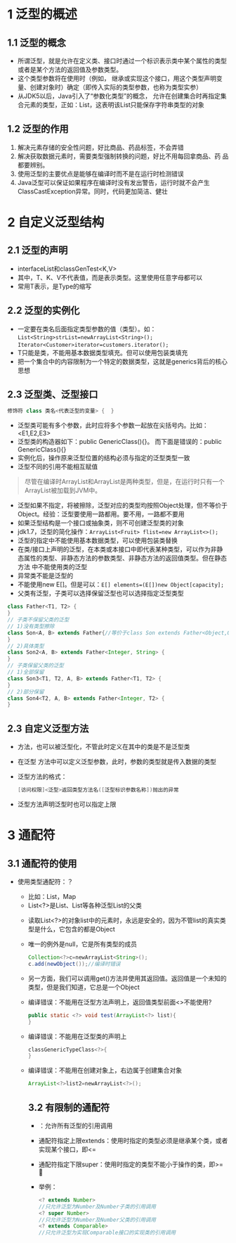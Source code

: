 # 1 泛型的概述

## 1.1 泛型的概念

- 所谓泛型，就是允许在定义类、接口时通过一个标识表示类中某个属性的类型或者是某个方法的返回值及参数类型。
- 这个类型参数将在使用时（例如，
  继承或实现这个接口，用这个类型声明变量、创建对象时）确定（即传入实际的类型参数，也称为类型实参）
- 从JDK5以后，Java引入了“参数化类型”的概念，
  允许在创建集合时再指定集合元素的类型，正如：List<String>，这表明该List只能保存字符串类型的对象

## 1.2 泛型的作用

1. 解决元素存储的安全性问题，好比商品、药品标签，不会弄错
2. 解决获取数据元素时，需要类型强制转换的问题，好比不用每回拿商品、药
   品都要辨别。
3. 使用泛型的主要优点是能够在编译时而不是在运行时检测错误
4. Java泛型可以保证如果程序在编译时没有发出警告，运行时就不会产生
   ClassCastException异常。同时，代码更加简洁、健壮

# 2 自定义泛型结构

## 2.1 泛型的声明

- interfaceList<T>和classGenTest<K,V>
- 其中，T、K、V不代表值，而是表示类型。这里使用任意字母都可以
- 常用T表示，是Type的缩写

## 2.2 泛型的实例化

- 一定要在类名后面指定类型参数的值（类型）。如：
  `List<String>strList=newArrayList<String>();`
  `Iterator<Customer>iterator=customers.iterator();`
- T只能是类，不能用基本数据类型填充。但可以使用包装类填充
- 把一个集合中的内容限制为一个特定的数据类型，这就是generics背后的核心思想

## 2.3 泛型类、泛型接口

```java
修饰符 class 类名<代表泛型的变量> {  }
```

- 泛型类可能有多个参数，此时应将多个参数一起放在尖括号内。比如：
  <E1,E2,E3>
- 泛型类的构造器如下：public GenericClass(){}。
  而下面是错误的：public GenericClass<E>(){}
- 实例化后，操作原来泛型位置的结构必须与指定的泛型类型一致
- 泛型不同的引用不能相互赋值

> 尽管在编译时ArrayList<String>和ArrayList<Integer>是两种类型，但是，在运行时只有一个ArrayList被加载到JVM中。

- 泛型如果不指定，将被擦除，泛型对应的类型均按照Object处理，但不等价于Object。经验：泛型要使用一路都用。要不用，一路都不要用
- 如果泛型结构是一个接口或抽象类，则不可创建泛型类的对象
- jdk1.7，泛型的简化操作：`ArrayList<Fruit> flist=new ArrayList<>();`
- 泛型的指定中不能使用基本数据类型，可以使用包装类替换
- 在类/接口上声明的泛型，在本类或本接口中即代表某种类型，可以作为非静态属性的类型、非静态方法的参数类型、非静态方法的返回值类型。但在静态方法
  中不能使用类的泛型
- 异常类不能是泛型的
- 不能使用new E[]。但是可以：`E[] elements=(E[])new Object[capacity];`
- 父类有泛型，子类可以选择保留泛型也可以选择指定泛型类型

```java
class Father<T1, T2> {
}
// 子类不保留父类的泛型
// 1)没有类型擦除
class Son<A, B> extends Father{//等价于class Son extends Father<Object,Object>{
}
// 2)具体类型
class Son2<A, B> extends Father<Integer, String> {
}
// 子类保留父类的泛型
// 1)全部保留
class Son3<T1, T2, A, B> extends Father<T1, T2> {
}
// 2)部分保留
class Son4<T2, A, B> extends Father<Integer, T2> {
}
```

## 2.3 自定义泛型方法

- 方法，也可以被泛型化，不管此时定义在其中的类是不是泛型类

- 在泛型
  方法中可以定义泛型参数，此时，参数的类型就是传入数据的类型

- 泛型方法的格式：

  ```java
  [访问权限]<泛型>返回类型方法名([泛型标识参数名称])抛出的异常
  ```

- 泛型方法声明泛型时也可以指定上限

# 3 通配符

## 3.1 通配符的使用

- 使用类型通配符：？

  - 比如：List<?>，Map<?,?>
  - List<?>是List<String>、List<Object>等各种泛型List的父类

- 读取List<?>的对象list中的元素时，永远是安全的，因为不管list的真实类型是什么，它包含的都是Object

- 唯一的例外是null，它是所有类型的成员

  ```java
  Collection<?>c=newArrayList<String>();
  c.add(newObject());//编译时错误
  ```

- 另一方面，我们可以调用get()方法并使用其返回值。返回值是一个未知的类型，但是我们知道，它总是一个Object

- 编译错误：不能用在泛型方法声明上，返回值类型前面<>不能使用?

  ```java
  public static <?> void test(ArrayList<?> list){
  }
  
  ```

- 编译错误：不能用在泛型类的声明上

  ```java
  classGenericTypeClass<?>{
  }
  ```

- 编译错误：不能用在创建对象上，右边属于创建集合对象

  ```java
  ArrayList<?>list2=newArrayList<?>();
  ```

## 3.2 有限制的通配符

- <?>：允许所有泛型的引用调用

- 通配符指定上限extends：使用时指定的类型必须是继承某个类，或者实现某个接口，即<=

- 通配符指定下限super：使用时指定的类型不能小于操作的类，即>=
  

- 举例：

  ```java
  <? extends Number>
  //只允许泛型为Number及Number子类的引用调用
  <? super Number>
  //只允许泛型为Number及Number父类的引用调用
  <? extends Comparable>
  //只允许泛型为实现Comparable接口的实现类的引用调用
  ```